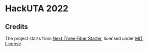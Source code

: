 # HackUTA 2022

## Credits

The project starts from [Next Three Fiber Starter](https://github.com/aliiscript/next-three-fiber),
licensed under [MIT License](https://github.com/aliiscript/next-three-fiber/blob/main/LICENSE).
